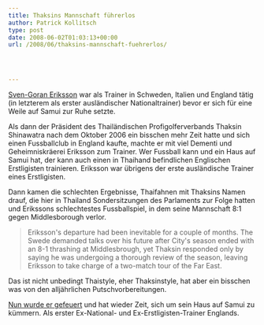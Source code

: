 ```yaml
---
title: Thaksins Mannschaft führerlos
author: Patrick Kollitsch
type: post
date: 2008-06-02T01:03:13+00:00
url: /2008/06/thaksins-mannschaft-fuehrerlos/




---
```

[Sven-Goran Eriksson][1] war als Trainer in Schweden, Italien und England tätig (in letzterem als erster ausländischer Nationaltrainer) bevor er sich für eine Weile auf Samui zur Ruhe setzte. 

Als dann der Präsident des Thailändischen Profigolferverbands Thaksin Shinawatra nach dem Oktober 2006 ein bisschen mehr Zeit hatte und sich einen Fussballclub in England kaufte, machte er mit viel Dementi und Geheimniskräerei Eriksson zum Trainer. Wer Fussball kann und ein Haus auf Samui hat, der kann auch einen in Thaihand befindlichen Englischen Erstligisten trainieren. Eriksson war übrigens der erste ausländische Trainer eines Erstligisten.

Dann kamen die schlechten Ergebnisse, Thaifahnen mit Thaksins Namen drauf, die hier in Thailand Sondersitzungen des Parlaments zur Folge hatten und Erikssons schlechtestes Fussballspiel, in dem seine Mannschaft 8:1 gegen Middlesborough verlor. 

> Eriksson's departure had been inevitable for a couple of months. The Swede demanded talks over his future after City's season ended with an 8-1 thrashing at Middlesbrough, yet Thaksin responded only by saying he was undergoing a thorough review of the season, leaving Eriksson to take charge of a two-match tour of the Far East.

Das ist nicht unbedingt Thaistyle, eher Thaksinstyle, hat aber ein bisschen was von den alljährlichen Putschvorbereitungen.

[Nun wurde er gefeuert][2] und hat wieder Zeit, sich um sein Haus auf Samui zu kümmern. Als erster Ex-National- und Ex-Erstligisten-Trainer Englands.

 [1]: http://en.wikipedia.org/wiki/Sven-Goran_Eriksson
 [2]: http://www.guardian.co.uk/sport/2008/jun/02/premierleague.manchestercity